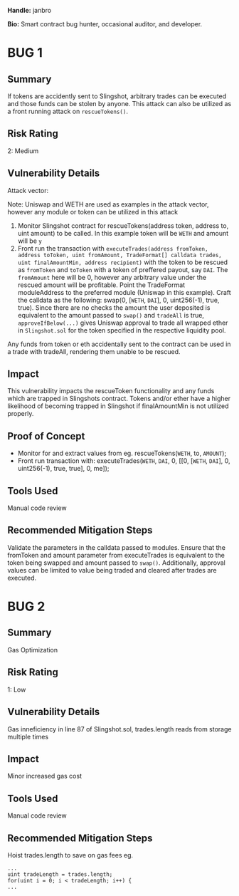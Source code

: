 **Handle:** janbro

**Bio:** Smart contract bug hunter, occasional auditor, and developer.

# BUG 1
## Summary
If tokens are accidently sent to Slingshot, arbitrary trades can be executed and those funds can be stolen by anyone. This attack can also be utilized as a front running attack on `rescueTokens()`.

## Risk Rating
2: Medium
## Vulnerability Details
Attack vector:

Note: Uniswap and WETH are used as examples in the attack vector, however any module or token can be utilized in this attack

1. Monitor Slingshot contract for rescueTokens(address token, address to, uint amount) to be called. In this example token will be `WETH` and amount will be `y`
2. Front run the transaction with `executeTrades(address fromToken, address toToken, uint fromAmount, TradeFormat[] calldata trades, uint finalAmountMin, address recipient)` with the token to be rescued as `fromToken` and `toToken` with a token of preffered payout, say `DAI`. The `fromAmount` here will be 0, however any arbitrary value under the rescued amount will be profitable. Point the TradeFormat moduleAddress to the preferred module (Uniswap in this example). Craft the calldata as the following: swap(0, [`WETH`, `DAI`], 0, uint256(-1), true, true). Since there are no checks the amount the user deposited is equivalent to the amount passed to `swap()` and `tradeAll` is true, `approveIfBelow(...)` gives Uniswap approval to trade all wrapped ether in `Slingshot.sol` for the token specified in the respective liquidity pool.

Any funds from token or eth accidentally sent to the contract can be used in a trade with tradeAll, rendering them unable to be rescued.

## Impact
This vulnerability impacts the rescueToken functionality and any funds which are trapped in Slingshots contract. Tokens and/or ether have a higher likelihood of becoming trapped in Slingshot if finalAmountMin is not utilized properly.

## Proof of Concept
- Monitor for and extract values from eg. rescueTokens(`WETH`, to, `AMOUNT`);
- Front run transaction with: executeTrades(`WETH`, `DAI`, 0, [[0, [`WETH`, `DAI`], 0, uint256(-1), true, true], 0, me]);

## Tools Used
Manual code review

## Recommended Mitigation Steps
Validate the parameters in the calldata passed to modules. Ensure that the fromToken and amount parameter from executeTrades is equivalent to the token being swapped and amount passed to `swap()`. Additionally, approval values can be limited to value being traded and cleared after trades are executed.


# BUG 2
## Summary
Gas Optimization

## Risk Rating
1: Low
## Vulnerability Details
Gas inneficiency in line 87 of Slingshot.sol, trades.length reads from storage multiple times
## Impact
Minor increased gas cost
## Tools Used
Manual code review
## Recommended Mitigation Steps
Hoist trades.length to save on gas fees
eg.
```
...
uint tradeLength = trades.length;
for(uint i = 0; i < tradeLength; i++) {
...
```
